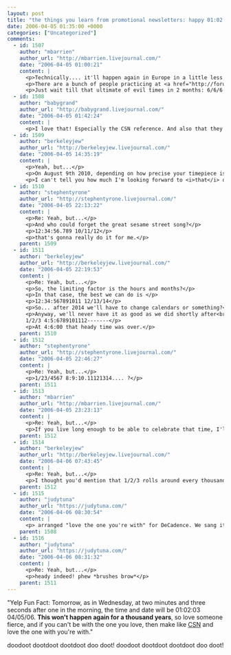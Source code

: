 ```yaml
---
layout: post
title: "the things you learn from promotional newsletters: happy 01:02:03 04/05/06!"
date: 2006-04-05 01:35:00 +0000
categories: ["Uncategorized"]
comments:
  - id: 1507
    author: "mbarrien"
    author_url: "http://mbarrien.livejournal.com/"
    date: "2006-04-05 01:00:21"
    content: |
      <p>Technically.... it'll happen again in Europe in a little less than a month :-)</p>
      <p>There are a bunch of people practicing at <a href="http://forums.fark.com/cgi/fark/comments.pl?IDLink=1995367" rel="nofollow">Fark.com</a>  trying to get a post with that time stamp.</p>
      <p>Just wait till that ultimate of evil times in 2 months: 6/6/6 6:6:6</p>
  - id: 1508
    author: "babygrand"
    author_url: "http://babygrand.livejournal.com/"
    date: "2006-04-05 01:42:24"
    content: |
      <p>I love that! Especially the CSN reference. And also that they didn't include Neil Young (CSNY). </p>
  - id: 1509
    author: "berkeleyjew"
    author_url: "http://berkeleyjew.livejournal.com/"
    date: "2006-04-05 14:35:19"
    content: |
      <p>Yeah, but...</p>
      <p>On August 9th 2010, depending on how precise your timepiece is, it'll be: 12:34:56.7 8/9/10</p>
      <p>I can't tell you how much I'm looking forward to <i>that</i> one.</p>
  - id: 1510
    author: "stephentyrone"
    author_url: "http://stephentyrone.livejournal.com/"
    date: "2006-04-05 22:13:22"
    content: |
      <p>Re: Yeah, but...</p>
      <p>And who could forget the great sesame street song?</p>
      <p>12:34:56.789 10/11/12</p>
      <p>that's gonna really do it for me.</p>
    parent: 1509
  - id: 1511
    author: "berkeleyjew"
    author_url: "http://berkeleyjew.livejournal.com/"
    date: "2006-04-05 22:19:53"
    content: |
      <p>Re: Yeah, but...</p>
      <p>So, the limiting factor is the hours and months?</p>
      <p>In that case, the best we can do is </p>
      <p>12:34:567891011 12/13/14</p>
      <p>So... after 2014 we'll have to change calendars or something?</p>
      <p>Anyway, we'll never have it as good as we did shortly after<br />
      1/2/3 4:5:6789101112-------</p>
      <p>At 4:6:00 that heady time was over.</p>
    parent: 1510
  - id: 1512
    author: "stephentyrone"
    author_url: "http://stephentyrone.livejournal.com/"
    date: "2006-04-05 22:46:27"
    content: |
      <p>Re: Yeah, but...</p>
      <p>1/23/4567 8:9:10.11121314.... ?</p>
    parent: 1511
  - id: 1513
    author: "mbarrien"
    author_url: "http://mbarrien.livejournal.com/"
    date: "2006-04-05 23:23:13"
    content: |
      <p>Re: Yeah, but...</p>
      <p>If you live long enough to be able to celebrate that time, I'll be the one to buy you a drink.</p>
    parent: 1512
  - id: 1514
    author: "berkeleyjew"
    author_url: "http://berkeleyjew.livejournal.com/"
    date: "2006-04-06 07:43:45"
    content: |
      <p>Re: Yeah, but...</p>
      <p>I thought you'd mention that 1/2/3 rolls around every thousand years, but this is also an innovative solution.</p>
    parent: 1512
  - id: 1515
    author: "judytuna"
    author_url: "https://judytuna.com/"
    date: "2006-04-06 08:30:54"
    content: |
      <p> arranged "love the one you're with" for DeCadence. We sang it for a couple of semesters =) it was fun.</p>
    parent: 1508
  - id: 1516
    author: "judytuna"
    author_url: "https://judytuna.com/"
    date: "2006-04-06 08:31:32"
    content: |
      <p>Re: Yeah, but...</p>
      <p>heady indeed! phew *brushes brow*</p>
    parent: 1511
---
```


"Yelp Fun Fact: Tomorrow, as in Wednesday, at two minutes and three seconds after one in the morning, the time and date will be 01:02:03 04/05/06. **This won't happen again for a thousand years**, so love someone fierce, and if you can't be with the one you love, then make like [CSN](http://www.crosbystillsnash.com/) and love the one with you're with."

doodoot dootdoot dootdoot doo doot! doodoot dootdoot dootdoot doo doot!